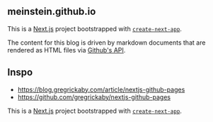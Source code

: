 ## meinstein.github.io

This is a [Next.js](https://nextjs.org/) project bootstrapped with [`create-next-app`](https://github.com/vercel/next.js/tree/canary/packages/create-next-app).

The content for this blog is driven by markdown documents that are rendered as HTML files via [Github's API](https://docs.github.com/en/rest/reference/markdown).

## Inspo

- https://blog.gregrickaby.com/article/nextjs-github-pages
- https://github.com/gregrickaby/nextjs-github-pages

This is a [Next.js](https://nextjs.org/) project bootstrapped with [`create-next-app`](https://github.com/vercel/next.js/tree/canary/packages/create-next-app).
